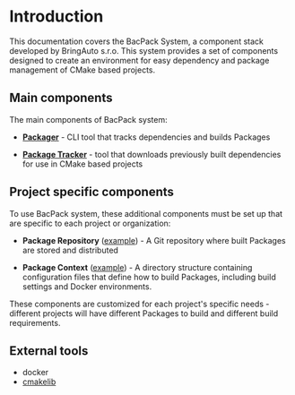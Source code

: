 # Introduction

This documentation covers the BacPack System, a component stack developed by BringAuto s.r.o.
This system provides a set of components designed to create an environment for easy dependency and
package management of CMake based projects.

## Main components

The main components of BacPack system:

 - [**Packager**](https://github.com/bacpack-system/packager) - CLI tool that tracks dependencies and
 builds Packages

 - [**Package Tracker**](https://github.com/bacpack-system/package-tracker) - tool that downloads
 previously built dependencies for use in CMake based projects

## Project specific components

To use BacPack system, these additional components must be set up that are specific to each project
or organization:

 - **Package Repository** ([example](https://gitea.bringauto.com/fleet-protocol/package-repository)) -
  A Git repository where built Packages are stored and distributed

 - **Package Context** ([example](https://github.com/bringauto/packager-fleet-protocol-context)) -
 A directory structure containing configuration files that define how to build Packages, including
 build settings and Docker environments.

These components are customized for each project's specific needs - different projects will have
different Packages to build and different build requirements.

## External tools

 - docker
 - [cmakelib](https://github.com/cmakelib/cmakelib)
